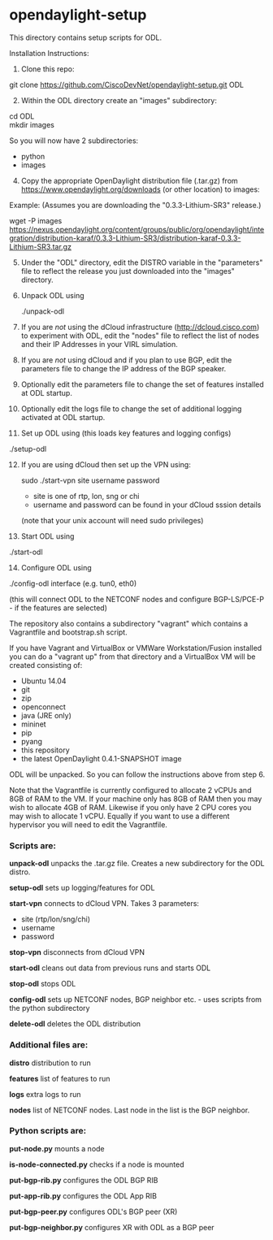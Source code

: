 # opendaylight-setup
This directory contains setup scripts for ODL.

Installation Instructions:

1.  Clone this repo:

  git clone https://github.com/CiscoDevNet/opendaylight-setup.git ODL

2.  Within the ODL directory create an "images" subdirectory:

  cd ODL<br>
  mkdir images
 
  So you will now have 2 subdirectories:

  * python
  * images

4.  Copy the appropriate OpenDaylight distribution file (.tar.gz) from https://www.opendaylight.org/downloads (or other location) to images:

  Example: (Assumes you are downloading the "0.3.3-Lithium-SR3" release.)

  wget -P images https://nexus.opendaylight.org/content/groups/public/org/opendaylight/integration/distribution-karaf/0.3.3-Lithium-SR3/distribution-karaf-0.3.3-Lithium-SR3.tar.gz

5.  Under the "ODL" directory, edit the DISTRO variable in the "parameters" file to reflect the release you just downloaded into the "images" directory.
 
6. Unpack ODL using

	./unpack-odl

7.	If you are *not* using the dCloud infrastructure (http://dcloud.cisco.com) to experiment with ODL, edit the "nodes" file to reflect the list of nodes and their IP Addresses in your VIRL simulation.

8. If you are *not* using dCloud and if you plan to use BGP, edit the parameters file to change the IP address of the BGP speaker.

9.	Optionally edit the parameters file to change the set of features installed at ODL startup.

10.	Optionally edit the logs file to change the set of additional logging activated at ODL startup.
 
11. Set up ODL using (this loads key features and logging configs)

  ./setup-odl
   
12.	If you are using dCloud then set up the VPN using:

	sudo ./start-vpn site username password
	
	* site is one of rtp, lon, sng or chi
	* username and password can be found in your dCloud sssion details

	(note that your unix account will need sudo privileges)

13.	Start ODL using

  ./start-odl

14.	Configure ODL using

  ./config-odl interface (e.g. tun0, eth0)
  
  (this will connect ODL to the NETCONF nodes and configure BGP-LS/PCE-P - if the features are selected)
  
The repository also contains a subdirectory "vagrant" which contains a Vagrantfile and bootstrap.sh script.

If you have Vagrant and VirtualBox or VMWare Workstation/Fusion installed you can do a "vagrant up" from that directory and a VirtualBox VM will be created consisting of:

* Ubuntu 14.04
* git
* zip
* openconnect
* java (JRE only)
* mininet
* pip
* pyang
* this repository
* the latest OpenDaylight 0.4.1-SNAPSHOT image

ODL will be unpacked.  So you can follow the instructions above from step 6.

Note that the Vagrantfile is currently configured to allocate 2 vCPUs and 8GB of RAM to the VM.   If your machine only has 8GB of RAM then you may wish to allocate 4GB of RAM.  Likewise if you only have 2 CPU cores you may wish to allocate 1 vCPU.   Equally if you want to use a different hypervisor you will need to edit the Vagrantfile.

### Scripts are:

**unpack-odl** unpacks the .tar.gz file.  Creates a new subdirectory for the ODL distro.

**setup-odl** sets up logging/features for ODL

**start-vpn** connects to dCloud VPN.  Takes 3 parameters:  

* site (rtp/lon/sng/chi)
* username
* password

**stop-vpn** disconnects from dCloud VPN

**start-odl** cleans out data from previous runs and starts ODL

**stop-odl** stops ODL

**config-odl** sets up NETCONF nodes, BGP neighbor etc. - uses scripts from the python subdirectory

**delete-odl** deletes the ODL distribution

### Additional files are:

**distro** distribution to run

**features** list of features to run

**logs** extra logs to run

**nodes** list of NETCONF nodes.  Last node in the list is the BGP neighbor.

### Python scripts are:

**put-node.py** mounts a node

**is-node-connected.py** checks if a node is mounted

**put-bgp-rib.py** configures the ODL BGP RIB

**put-app-rib.py** configures the ODL App RIB

**put-bgp-peer.py** configures ODL's BGP peer (XR)

**put-bgp-neighbor.py** configures XR with ODL as a BGP peer
